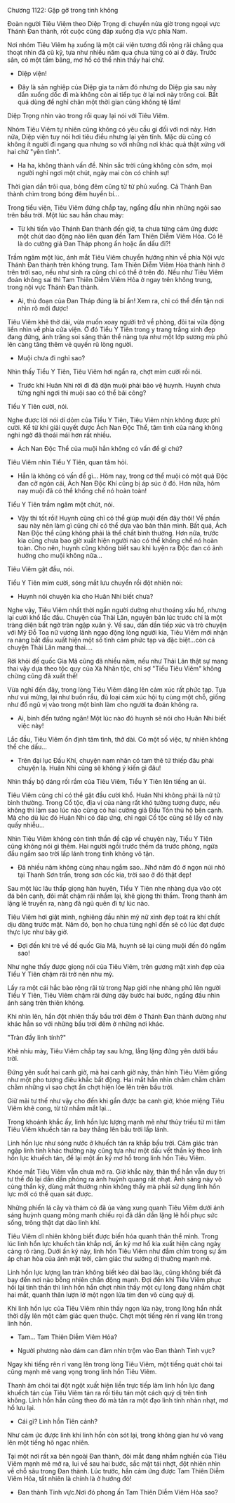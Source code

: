 




Chương 1122: Gặp gỡ trong tinh không


Đoàn người Tiêu Viêm theo Diệp Trọng di chuyển nửa giờ trong ngoại vực Thánh Đan thành, rốt cuộc cũng đáp xuống địa vực phía Nam.

Nơi nhóm Tiêu Viêm hạ xuống là một cái viện tương đối rộng rãi chẳng qua thoạt nhìn đã cũ kỹ, tựa như nhiều năm qua chưa từng có ai ở đây. Trước sân, có một tấm bảng, mơ hồ có thể nhìn thấy hai chữ.

- Diệp viện!

- Đây là sản nghiệp của Diệp gia ta năm đó nhưng do Diệp gia sau này dần xuống dốc đi mà không còn ai tiếp tục ở lại nơi này trông coi. Bất quá dùng để nghỉ chân một thời gian cũng không tệ lắm!

Diệp Trọng nhìn vào trong rồi quay lại nói với Tiêu Viêm.

Nhóm Tiêu Viêm tự nhiên cũng không có yêu cầu gì đối với nơi này. Hơn nữa, Diệp viện tuy nói hơi tiêu điều nhưng lại yên tĩnh. Mặc dù cũng có không ít người đi ngang qua nhưng so với những nơi khác quả thật xứng với hai chữ "yên tĩnh".

- Ha ha, không thành vấn đề. Nhìn sắc trời cũng không còn sớm, mọi người nghỉ ngơi một chút, ngày mai còn có chính sự!

Thời gian dần trôi qua, bóng đêm cũng từ từ phủ xuống. Cả Thánh Đan thành chìm trong bóng đêm huyền bí…

Trong tiểu viện, Tiêu Viêm đứng chắp tay, ngẩng đầu nhìn những ngôi sao trên bầu trời. Một lúc sau hắn chau mày:

- Từ khi tiến vào Thánh Đan thành đến giờ, ta chưa từng cảm ứng được một chút dao động nào liên quan đến Tam Thiên Diễm Viêm Hỏa. Có lẽ là do cường giả Đan Tháp phong ấn hoặc ẩn dấu đi?!

Trầm ngâm một lúc, ánh mắt Tiêu Viêm chuyển hướng nhìn về phía Nội vực Thánh Đan thành trên không trung. Tam Thiên Diễm Viêm Hỏa thành hình ở trên trời sao, nếu như sinh ra cũng chỉ có thể ở trên đó. Nếu như Tiêu Viêm đoán không sai thì Tam Thiên Diễm Viêm Hỏa ở ngay trên không trung, trong nội vực Thánh Đan thành.

- Ai, thủ đoạn của Đan Tháp đúng là bí ẩn! Xem ra, chỉ có thể đến tận nơi nhìn rõ mới được!

Tiêu Viêm khẽ thở dài, vừa muốn xoay người trở về phòng, đôi tai vừa động liền nhìn về phía cửa viện. Ở đó Tiểu Y Tiên trong y trang trắng xinh đẹp đang đứng, ánh trăng soi sáng thân thể nàng tựa như một lớp sương mù phủ lên càng tăng thêm vẻ quyến rũ lòng người.

- Muội chưa đi nghỉ sao?

Nhìn thấy Tiểu Y Tiên, Tiêu Viêm hơi ngẩn ra, chợt mỉm cười rồi nói.

- Trước khi Huân Nhi rời đi đã dặn muội phải bảo vệ huynh. Huynh chưa từng nghỉ ngơi thì muội sao có thể bãi công?

Tiểu Y Tiên cười, nói.

Nghe được lời nói dí dỏm của Tiểu Y Tiên, Tiêu Viêm nhịn không được phì cười. Kể từ khi giải quyết được Ách Nan Độc Thể, tâm tình của nàng không nghi ngờ đã thoái mái hơn rất nhiều.

- Ách Nan Độc Thể của muội hẳn không có vấn đề gì chứ?

Tiêu Viêm nhìn Tiểu Y Tiên, quan tâm hỏi.

- Hẳn là không có vấn đề gì… Hôm nay, trong cơ thể muội có một quả Độc đan cỡ ngón cái, Ách Nan Độc Khí cũng bị áp súc ở đó. Hơn nữa, hôm nay muội đã có thể khống chế nó hoàn toàn!

Tiểu Y Tiên trầm ngâm một chút, nói.

- Vậy thì tốt rồi! Huynh cũng chỉ có thể giúp muội đến đây thôi! Về phần sau này nên làm gì cũng chỉ có thể dựa vào bản thân mình. Bất quá, Ách Nan Độc thể cũng không phải là thể chất bình thường. Hơn nữa, trước kia cũng chưa bao giờ xuất hiện người nào có thể khống chế nó hoàn toàn. Cho nên, huynh cũng không biết sau khi luyện ra Độc đan có ảnh hưởng cho muội không nữa…

Tiêu Viêm gật đầu, nói.

Tiểu Y Tiên mỉm cười, sóng mắt lưu chuyển rồi đột nhiên nói:

- Huynh nói chuyện kia cho Huân Nhi biết chưa?

Nghe vậy, Tiêu Viêm nhất thời ngẩn người dường như thoáng xấu hổ, nhưng lại cười khổ lắc đầu. Chuyện của Thải Lân, nguyên bản lúc trước chỉ là một tràng diện bất ngờ tràn ngập xuân ý. Về sau, dần dần tiếp xúc và trò chuyện với Mỹ Đỗ Toa nữ vương lãnh ngạo động lòng người kia, Tiêu Viêm mới nhận ra nàng bắt đầu xuất hiện một số tình cảm phức tạp và đặc biệt…còn cả chuyện Thải Lân mang thai….

Rời khỏi đế quốc Gia Mã cũng đã nhiều năm, nếu như Thải Lân thật sự mang thai vậy dựa theo tộc quy của Xà Nhân tộc, chỉ sợ "Tiểu Tiêu Viêm" không chừng cũng đã xuất thế!

Vừa nghĩ đến đây, trong lòng Tiêu Viêm dâng lên cảm xúc rất phức tạp. Tựa như vui mừng, lại như buồn rầu, đủ loại cảm xúc hội tụ cùng một chỗ, giống như đổ ngũ vị vào trong một bình làm cho người ta đoán không ra.

- Ai, binh đến tướng ngăn! Một lúc nào đó huynh sẽ nói cho Huân Nhi biết việc này!

Lắc đầu, Tiêu Viêm ổn định tâm tình, thở dài. Có một số việc, tự nhiên không thể che dấu…

- Trên đại lục Đấu Khí, chuyện nam nhân có tam thê tứ thiếp đâu phải chuyện lạ. Huân Nhi cũng sẽ không ý kiến gì đâu!

Nhìn thấy bộ dáng rối rắm của Tiêu Viêm, Tiểu Y Tiên lên tiếng an ủi.

Tiêu Viêm cũng chỉ có thể gật đầu cười khổ. Huân Nhi không phải là nữ tử bình thường. Trong Cổ tộc, địa vị của nàng rất khó tưởng tượng được, nếu không thì làm sao lúc nào cũng có hai cường giả Đấu Tôn thủ hộ bên cạnh. Mà cho dù lúc đó Huân Nhi có đáp ứng, chỉ ngại Cổ tộc cũng sẽ lấy cớ này quấy nhiễu…

Nhìn Tiêu Viêm không còn tinh thần đề cập về chuyện này, Tiểu Y Tiên cũng không nói gì thêm. Hai người ngồi trước thềm đá trước phòng, ngửa đầu ngắm sao trời lấp lánh trong tinh không vô tận.

- Đã nhiều năm không cùng nhau ngắm sao…Nhớ năm đó ở ngọn núi nhỏ tại Thanh Sơn trấn, trong sơn cốc kia, trời sao ở đó thật đẹp!

Sau một lúc lâu thấp giọng hàn huyên, Tiểu Y Tiên nhẹ nhàng dựa vào cột đá bên cạnh, đôi mắt chậm rãi nhắm lại, khẽ giọng thì thầm. Trong thanh âm lặng lẽ truyền ra, nàng đã ngủ quên đi tự lúc nào.

Tiêu Viêm hơi giật mình, nghiêng đầu nhìn mỹ nữ xinh đẹp toát ra khí chất dịu dàng trước mặt. Năm đó, bọn họ chưa từng nghĩ đến sẽ có lúc đạt được thực lực như bây giờ.

- Đợi đến khi trẻ về đế quốc Gia Mã, huynh sẽ lại cùng muội đến đó ngắm sao!

Như nghe thấy được giọng nói của Tiêu Viêm, trên gương mặt xinh đẹp của Tiểu Y Tiên chậm rãi trở nên nhu mỳ.

Lấy ra một cái hắc bào rộng rãi từ trong Nạp giới nhẹ nhàng phủ lên người Tiểu Y Tiên, Tiêu Viêm chậm rãi đứng dậy bước hai bước, ngẩng đầu nhìn ánh sáng trên thiên không.

Khi nhìn lên, hắn đột nhiên thấy bầu trời đêm ở Thánh Đan thành dường như khác hẳn so với những bầu trời đêm ở những nơi khác.

"Tràn đầy linh tính?"

Khẽ nhíu mày, Tiêu Viêm chắp tay sau lưng, lẳng lặng đứng yên dưới bầu trời.

Đứng yên suốt hai canh giờ, mà hai canh giờ này, thân hình Tiêu Viêm giống như một pho tượng điêu khắc bất động. Hai mắt hắn nhìn chằm chằm chằm chằm những vì sao chợt ẩn chợt hiện lóe lên trên bầu trời.

Giữ mãi tư thế như vậy cho đến khi gần được ba canh giờ, khóe miệng Tiêu Viêm khẽ cong, từ từ nhắm mắt lại…

Trong khoảnh khắc ấy, linh hồn lực lượng mạnh mẽ như thủy triều từ mi tâm Tiêu Viêm khuếch tán ra bay thẳng lên bầu trời lấp lánh.

Linh hồn lực như sóng nước ở khuếch tán ra khắp bầu trời. Cảm giác tràn ngập linh tính khác thường này cũng tựa như một dấu vết thần kỳ theo linh hồn lực khuếch tán, để lại một ấn ký mơ hồ trong linh hồn Tiêu Viêm.

Khóe mắt Tiêu Viêm vẫn chưa mở ra. Giờ khắc này, thân thể hắn vẫn duy trì tư thế đó lại dần dần phóng ra ánh huỳnh quang rất nhạt. Ánh sáng này vô cùng thần kỳ, dùng mắt thường nhìn không thấy mà phải sử dụng linh hồn lực mới có thể quan sát được.

Những phiến lá cây và thảm cỏ đã úa vàng xung quanh Tiêu Viêm dưới ánh sáng huỳnh quang mỏng manh chiếu rọi đã dần dần lặng lẽ hồi phục sức sống, trông thật dạt dào linh khí.

Tiêu Viêm dĩ nhiên không biết được biến hóa quanh thân thể mình. Trong lúc linh hồn lực khuếch tán khắp nơi, ấn ký mơ hồ kia xuất hiện càng ngày càng rõ ràng. Dưới ấn ký này, linh hồn Tiêu Viêm như đắm chìm trong sự ấm áp chan hòa của ánh mặt trời, cảm giác thư sướng dị thường mạnh mẽ.

Linh hồn lực lượng lan tràn không biết kéo dài bao lâu, cũng không biết đã bay đến nơi nào bỗng nhiên chấn động mạnh. Đợi đến khi Tiêu Viêm phục hồi lại tinh thần thì linh hồn hắn chợt nhìn thấy một cự long đang nhắm chặt hai mắt, quanh thân lượn lờ một ngọn lửa tím đen vô cùng quỷ dị.

Khi linh hồn lực của Tiêu Viêm nhìn thấy ngọn lửa này, trong lòng hắn nhất thời dấy lên một cảm giác quen thuộc. Chợt một tiếng rên rỉ vang lên trong linh hồn.

- Tam… Tam Thiên Diễm Viêm Hỏa?

- Người phương nào dám can đảm nhìn trộm vào Đan thành Tinh vực?

Ngay khi tiếng rên rỉ vang lên trong lòng Tiêu Viêm, một tiếng quát chói tai cũng mạnh mẽ vang vọng trong linh hồn Tiêu Viêm.

Thanh âm chói tai đột ngột xuất hiện liền trực tiếp làm linh hồn lực đang khuếch tán của Tiêu Viêm tản ra rồi tiêu tán một cách quỷ dị trên tinh không. Linh hồn hắn cũng theo đó mà tản ra một đạo linh tính nhàn nhạt, mơ hồ lưu lại.

- Cái gì? Linh hồn Tiên cảnh?

Như cảm ức được linh khí linh hồn còn sót lại, trong không gian hư vô vang lên một tiếng hô ngạc nhiên.

Tại một nơi rất xa bên ngoài Đan thành, đôi mắt đang nhắm nghiền của Tiêu Viêm mạnh mẽ mở ra, lui về sau hai bước, sắc mặt tái nhợt, đột nhiên nhìn về chỗ sâu trong Đan thành. Lúc trước, hắn cảm ứng được Tam Thiên Diễm Viêm Hỏa, tất nhiên là chính là ở hướng đó!

- Đan thành Tinh vực.Nơi đó phong ấn Tam Thiên Diễm Viêm Hỏa sao?




